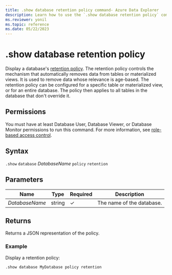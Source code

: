```yaml
---
title: .show database retention policy command- Azure Data Explorer
description: Learn how to use the `.show database retention policy` command to show the database's retention policy.
ms.reviewer: yonil
ms.topic: reference
ms.date: 05/22/2023
---
```

# .show database retention policy

Display a database's [retention policy](retentionpolicy.md). The retention policy controls the mechanism that automatically removes data from tables or materialized views. It is used to remove data whose relevance is age-based. The retention policy can be configured for a specific table or materialized view, or for an entire database. The policy then applies to all tables in the database that don't override it.

## Permissions

You must have at least Database User, Database Viewer, or Database Monitor permissions to run this command. For more information, see [role-based access control](access-control/role-based-access-control.md).

## Syntax

`.show` `database` *DatabaseName* `policy` `retention`

## Parameters

|Name|Type|Required|Description|
|--|--|--|--|
|*DatabaseName*|string|&check;|The name of the database.|

## Returns

Returns a JSON representation of the policy.

### Example

Display a retention policy:

```kusto
.show database MyDatabase policy retention 
```
